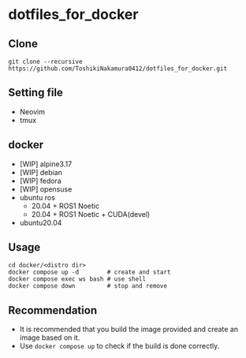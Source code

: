 # dotfiles_for_docker
## Clone
```
git clone --recursive https://github.com/ToshikiNakamura0412/dotfiles_for_docker.git
```
## Setting file
- Neovim
- tmux
## docker
- [WIP] alpine3.17
- [WIP] debian
- [WIP] fedora
- [WIP] opensuse
- ubuntu ros
  - 20.04 + ROS1 Noetic
  - 20.04 + ROS1 Noetic + CUDA(devel)
- ubuntu20.04
## Usage
```
cd docker/<distro dir>
docker compose up -d        # create and start
docker compose exec ws bash # use shell
docker compose down         # stop and remove
```
## Recommendation
- It is recommended that you build the image provided and create an image based on it.
- Use `docker compose up` to check if the build is done correctly.
